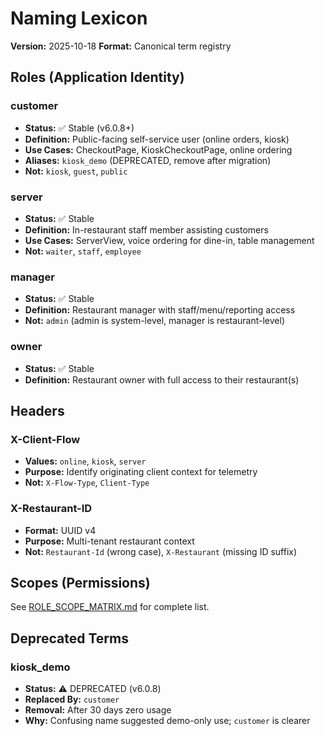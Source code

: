 # Naming Lexicon

**Version:** 2025-10-18
**Format:** Canonical term registry

## Roles (Application Identity)

### customer
- **Status:** ✅ Stable (v6.0.8+)
- **Definition:** Public-facing self-service user (online orders, kiosk)
- **Use Cases:** CheckoutPage, KioskCheckoutPage, online ordering
- **Aliases:** `kiosk_demo` (DEPRECATED, remove after migration)
- **Not:** `kiosk`, `guest`, `public`

### server
- **Status:** ✅ Stable
- **Definition:** In-restaurant staff member assisting customers
- **Use Cases:** ServerView, voice ordering for dine-in, table management
- **Not:** `waiter`, `staff`, `employee`

### manager
- **Status:** ✅ Stable
- **Definition:** Restaurant manager with staff/menu/reporting access
- **Not:** `admin` (admin is system-level, manager is restaurant-level)

### owner
- **Status:** ✅ Stable
- **Definition:** Restaurant owner with full access to their restaurant(s)

## Headers

### X-Client-Flow
- **Values:** `online`, `kiosk`, `server`
- **Purpose:** Identify originating client context for telemetry
- **Not:** `X-Flow-Type`, `Client-Type`

### X-Restaurant-ID
- **Format:** UUID v4
- **Purpose:** Multi-tenant restaurant context
- **Not:** `Restaurant-Id` (wrong case), `X-Restaurant` (missing ID suffix)

## Scopes (Permissions)

See [ROLE_SCOPE_MATRIX.md](./ROLE_SCOPE_MATRIX.md) for complete list.

## Deprecated Terms

### kiosk_demo
- **Status:** ⚠️ DEPRECATED (v6.0.8)
- **Replaced By:** `customer`
- **Removal:** After 30 days zero usage
- **Why:** Confusing name suggested demo-only use; `customer` is clearer
